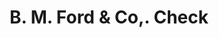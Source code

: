 ---
doi: 10.7916/D80C66RF
date_other: '1860'
date_other_textual: 1860-1869
form: printed ephemera
genre:
- Checks (bank checks)
name:
- B. M. Ford & Co,
object_in_context_url: https://biggert.cul.columbia.edu/items/view/ave_biggert_00159
subject_hierarchical_geographic:
- Chicago, Illinois, United States
subject_name:
- B. M. Ford & Co,
title: B. M. Ford & Co,. Check
sort_title: B. M. Ford & Co,. Check
call_number: ave_biggert_00159
coordinates:
- 41.83694444444445,-87.68472222222222
pid: ave_biggert_00159
identifiers: ave_biggert_00159
thumbnail: https://derivativo-2.library.columbia.edu/iiif/2/ldpd:345046/full/!256,256/0/native.jpg
permalink: "/biggert/ave_biggert_00159/"
layout: iiif-image-page
---